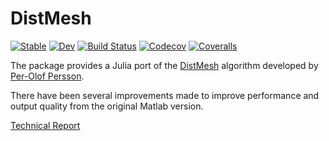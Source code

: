 # DistMesh

[![Stable](https://img.shields.io/badge/docs-stable-blue.svg)](https://distmesh.juliageometry.org/stable)
[![Dev](https://img.shields.io/badge/docs-dev-blue.svg)](https://distmesh.juliageometry.org/dev)
[![Build Status](https://travis-ci.com/juliageometry/DistMesh.jl.svg?branch=master)](https://travis-ci.com/juliageometry/DistMesh.jl)
[![Codecov](https://codecov.io/gh/juliageometry/DistMesh.jl/branch/master/graph/badge.svg)](https://codecov.io/gh/juliageometry/DistMesh.jl)
[![Coveralls](https://coveralls.io/repos/github/juliageometry/DistMesh.jl/badge.svg?branch=master)](https://coveralls.io/github/juliageometry/DistMesh.jl?branch=master)

The package provides a Julia port of the [DistMesh](http://persson.berkeley.edu/distmesh/) algorithm developed by [Per-Olof Persson](http://persson.berkeley.edu/).

There have been several improvements made to improve performance and output quality from the original Matlab version.

[Technical Report](https://sjkellyorg.files.wordpress.com/2020/11/distmesh_sjkelly.pdf)
